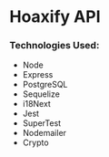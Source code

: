 # Hoaxify API

### Technologies Used:

- Node
- Express
- PostgreSQL
- Sequelize
- i18Next
- Jest
- SuperTest
- Nodemailer
- Crypto

